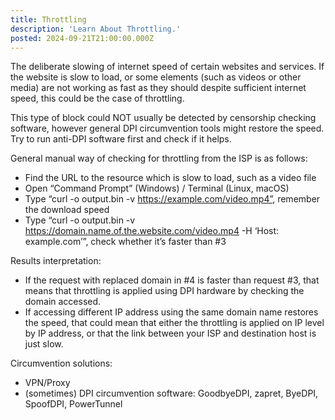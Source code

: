 ```yaml
---
title: Throttling
description: 'Learn About Throttling.'
posted: 2024-09-21T21:00:00.000Z
---
```

The deliberate slowing of internet speed of certain websites and services. If the website is slow to load, or some elements (such as videos or other media) are not working as fast as they should despite sufficient internet speed, this could be the case of throttling.

This type of block could NOT usually be detected by censorship checking software, however general DPI circumvention tools might restore the speed.
Try to run anti-DPI software first and check if it helps.

General manual way of checking for throttling from the ISP is as follows:
>
 - Find the URL to the resource which is slow to load, such as a video file
 - Open “Command Prompt” (Windows) / Terminal (Linux, macOS)
 - Type “curl -o output.bin -v https://example.com/video.mp4”, remember the download speed
 - Type “curl -o output.bin -v https://domain.name.of.the.website.com/video.mp4 -H ‘Host: example.com’”, check whether it’s faster than #3

Results interpretation:
>
 - If the request with replaced domain in #4 is faster than request #3, that means that throttling is applied using DPI hardware by checking the domain accessed.
 - If accessing different IP address using the same domain name restores the speed, that could mean that either the throttling is applied on IP level by IP address, or that the link between your ISP and destination host is just slow.

Circumvention solutions:
>
 - VPN/Proxy
 - (sometimes) DPI circumvention software: GoodbyeDPI, zapret, ByeDPI, SpoofDPI, PowerTunnel

